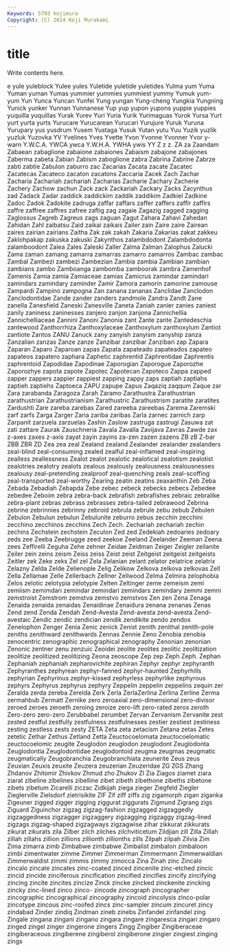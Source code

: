 ```yaml
---
Keywords: 5793 kojimura
Copyright: (C) 2024 Koji Murakami
---
```


# title

Write contents here.



e yule yuleblock Yulee yules Yuletide yuletide yuletides Yulma
yum Yuma Yuman yuman Yumas yummier yummies yummiest yummy Yumuk
yum-yum Yun Yunca Yuncan Yunfei Yung yungan Yung-cheng Yungkia Yungning
Yunick yunker Yunnan Yunnanese Yup yup yupon yupons yuppie yuppies
yuquilla yuquillas Yurak Yurev Yuri Yuria Yurik Yurimaguas Yurok Yursa
Yurt yurt yurta yurts Yurucare Yurucarean Yurucari Yurujure Yuruk Yuruna
Yurupary yus yusdrum Yusem Yustaga Yusuk Yutan yutu Yuu Yuzik
yuzlik yuzluk Yuzovka YV Yvelines Yves Yvette Yvon Yvonne Yvonner
Yvor y-warn Y.W.C.A. YWCA ywca Y.W.H.A. YWHA ywis YY Z
z z. ZA za Zaandam Zabaean zabaglione zabaione zabaiones Zabaism
zabajone zabajones Zaberma zabeta Zabian Zabism zaboglione zabra Zabrina Zabrine
Zabrze zabti zabtie Zabulon zaburro zac Zacarias Zacata zacate Zacatec
Zacatecas Zacateco zacaton zacatons Zaccaria Zacek Zach Zachar Zacharia Zachariah
zachariah Zacharias Zacharie Zachary Zacherie Zachery Zachow zachun Zack zack
Zackariah Zackary Zacks Zacynthus zad Zadack Zadar zaddick zaddickim zaddik
zaddikim Zadkiel Zadkine Zadoc Zadok Zadokite zadruga zaffar zaffars zaffer
zaffers zaffir zaffirs zaffre zaffree zaffres zafree zaftig zag zagaie
Zagazig zagged zagging Zaglossus Zagreb Zagreus zags zaguan Zagut Zahara
Zahavi Zahedan Zahidan Zahl zaibatsu Zaid zaikai zaikais Zailer zain
Zaire zaire Zairean zaires zairian zairians Zaitha Zak zak zakah
Zakaria Zakarias zakat zakkeu Zaklohpakap zakuska zakuski Zakynthos zalambdodont Zalambdodonta
zalamboodont Zalea Zales Zaleski Zaller Zalma Zalman Zalophus Zalucki Zama
zaman zamang zamarra zamarras zamarro zamarros Zambac zambac Zambal Zambezi
zambezi Zambezian Zambia zambia Zambian zambian zambians zambo Zamboanga zambomba
zamboorak zambra Zamenhof Zamenis Zamia zamia Zamiaceae zamias Zamicrus zamindar
zamindari zamindars zamindary zaminder Zamir Zamora zamorin zamorine zamouse Zampardi
Zampino zampogna Zan zanana zananas Zanclidae Zanclodon Zanclodontidae Zande zander
zanders zandmole Zandra Zandt Zane zanella Zanesfield Zaneski Zanesville Zaneta
Zaniah zanier zanies zaniest zanily zaniness zaninesses zanjero zanjon zanjona
Zannichellia Zannichelliaceae Zannini Zanoni Zanonia zant Zante zante Zantedeschia zantewood
Zanthorrhiza Zanthoxylaceae Zanthoxylum zanthoxylum Zantiot zantiote Zantos ZANU Zanuck zany
zanyish zanyism zanyship zanza Zanzalian zanzas Zanze zanze Zanzibar zanzibar
Zanzibari zap Zapara Zaparan Zaparo Zaparoan zapas Zapata zapateado zapateados
zapateo zapateos zapatero zaphara Zaphetic zaphrentid Zaphrentidae Zaphrentis zaphrentoid Zapodidae
Zapodinae Zaporogian Zaporogue Zaporozhe Zaporozhye zapota zapote Zapotec Zapotecan Zapoteco
Zappa zapped zapper zappers zappier zappiest zapping zappy zaps zaptiah
zaptiahs zaptieh zaptiehs Zaptoeca ZAPU zapupe Zapus Zaqaziq zaqqum Zaque
zar Zara zarabanda Zaragoza Zarah Zaramo Zarathustra Zarathustrian zarathustrian Zarathustrianism
Zarathustric Zarathustrism zaratite zaratites Zardushti Zare zareba zarebas Zared zareeba
zareebas Zarema Zaremski zarf zarfs Zarga Zarger Zaria zariba zaribas
Zarla zarnec zarnich zarp Zarpanit zarzuela zarzuelas Zashin Zaslow zastruga
zastrugi Zasuwa zat zati zattare Zaurak Zauschneria Zavala Zavalla Zavijava
Zavras Zawde zax z-axes zaxes z-axis zayat zayin zayins za-zen
zazen zazens ZB zB Z-bar ZBB ZBR ZD Zea zea
zeal Zealand zealand Zealander zealander zealanders zeal-blind zeal-consuming zealed zealful
zeal-inflamed zeal-inspiring zealless zeallessness Zealot zealot zealotic zealotical zealotism zealotist
zealotries zealotry zealots zealous zealously zealousness zealousnesses zealousy zeal-pretending zealproof
zeal-quenching zeals zeal-scoffing zeal-transported zeal-worthy Zearing zeatin zeatins zeaxanthin Zeb
Zeba Zebada Zebadiah Zebapda Zebe zebec zebeck zebecks zebecs Zebedee
zebedee Zeboim zebra zebra-back zebrafish zebrafishes zebraic zebralike zebra-plant zebras
zebrass zebrasses zebra-tailed zebrawood Zebrina zebrine zebrinnies zebrinny zebroid zebrula
zebrule zebu zebub Zebulen Zebulon Zebulun zebulun Zebulunite zeburro zebus
zecchin zecchini zecchino zecchinos zecchins Zech Zech. Zechariah zechariah zechin
zechins Zechstein zechstein Zeculon Zed zed Zedekiah zedoaries zedoary zeds
zee Zeeba Zeebrugge zeed zeekoe Zeeland Zeelander Zeeman Zeena zees
Zeffirelli Zeguha Zehe zehner Zeidae Zeidman Zeiger Zeigler zeilanite Zeiler
zein zeins zeism Zeiss zeiss Zeist zeist Zeitgeist zeitgeist zeitgeists
Zeitler zek Zeke zeks Zel zel Zela Zelanian zelant zelator
zelatrice zelatrix Zelazny Zelda Zelde Zelienople Zelig Zelikow Zelkova zelkova
zelkovas Zell Zella Zellamae Zelle Zellerbach Zellner Zellwood Zelma Zelmira
zelophobia Zelos zelotic zelotypia zelotypie Zelten Zeltinger zeme zemeism zemi
zemiism zemimdari zemindar zemindari zemindars zemindary zemmi zemni zemstroist Zemstrom
zemstva zemstvo zemstvos Zen zen Zena Zenaga Zenaida zenaida zenaidas
Zenaidinae Zenaidura zenana zenanas Zenas Zend zend Zenda Zendah Zend-Avesta
Zend-avesta zend-avesta Zend-avestaic Zendic zendic zendician zendik zendikite zendo zendos
Zenelophon Zenger Zenia Zenic zenick Zenist zenith zenithal zenith-pole zeniths
zenithward zenithwards Zennas Zennie Zeno Zenobia zenobia zenocentric zenographic zenographical
zenography Zenonian zenonian Zenonic zentner zenu zenzuic Zeoidei zeolite zeolites
zeolitic zeolitization zeolitize zeolitized zeolitizing Zeona zeoscope Zep zep Zeph
Zeph. Zephan Zephaniah zephaniah zepharovichite zephiran Zephyr zephyr zephyranth Zephyranthes
zephyrean zephyr-fanned zephyr-haunted Zephyrhills zephyrian Zephyrinus zephyr-kissed zephyrless zephyrlike zephyrous
zephyrs Zephyrus zephyrus zephyry Zeppelin zeppelin zeppelins zequin zer Zeralda
zerda zereba Zerelda Zerk Zerla ZerlaZerlina Zerlina Zerline Zerma zermahbub
Zermatt Zernike zero zeroaxial zero-dimensional zero-divisor zeroed zeroes zeroeth zeroing
zeroize zero-lift zero-rated zeros zeroth Zero-zero zero-zero Zerubbabel zerumbet Zervan
Zervanism Zervanite zest zested zestful zestfully zestfulness zestfulnesses zestier zestiest
zestiness zesting zestless zests zesty ZETA Zeta zeta zetacism Zetana
zetas Zetes zetetic Zethar Zethus Zetland Zetta Zeuctocoelomata zeuctocoelomatic zeuctocoelomic
zeugite Zeuglodon zeuglodon zeuglodont Zeuglodonta Zeuglodontia Zeuglodontidae zeuglodontoid zeugma zeugmas
zeugmatic zeugmatically Zeugobranchia Zeugobranchiata zeunerite Zeus zeus Zeuxian Zeuxis zeuxite
Zeuzera zeuzerian Zeuzeridae ZG ZGS Zhang Zhdanov Zhitomir Zhivkov Zhmud
zho Zhukov ZI Zia Ziagos ziamet ziara ziarat zibeline zibelines
zibelline zibet zibeth zibethone zibeths zibetone zibets zibetum Zicarelli ziczac
Zidkijah ziega zieger Ziegfeld Ziegler Zieglerville Zielsdorf zietrisikite ZIF Zif
ziff ziffs zig zigamorph zigan ziganka Zigeuner zigged zigger zigging
ziggurat ziggurats Zigmund Zigrang zigs Ziguard Ziguinchor zigzag zigzag-fashion zigzagged
zigzaggedly zigzaggedness zigzagger zigzaggery zigzagging zigzaggy zigzag-lined zigzags zigzag-shaped zigzagways
zigzagwise zihar zikkurat zikkurats zikurat zikurats zila Zilber zilch zilches
zilchviticetum Zildjian zill Zilla Zillah zillah zillahs zillion zillions zillionth
zillionths zills Zilpah zilpah Zilvia Zim Zima zimarra zimb Zimbabwe
zimbabwe Zimbalist zimbalon zimbaloon zimbi zimentwater zimme Zimmer Zimmerman Zimmermann
Zimmerwaldian Zimmerwaldist zimmi zimmis zimmy zimocca Zina Zinah zinc Zincalo
zincalo zincate zincates zinc-coated zinced zincenite zinc-etched zincic zincid zincide
zinciferous zincification zincified zincifies zincify zincifying zincing zincite zincites zincize
Zinck zincke zincked zinckenite zincking zincky zinc-lined zinco zinco- zincode
zincograph zincographer zincographic zincographical zincography zincoid zincolysis zinco-polar zincotype zincous
zinc-roofed zincs zinc-sampler zincum zincuret zincy zindabad Zinder zindiq Zindman
zineb zinebs Zinfandel zinfandel zing Zingale zingana zingani zingano zingara
zingare zingaresca zingari zingaro zinged zingel zinger zingerone zingers Zingg
Zingiber Zingiberaceae zingiberaceous zingiberene zingiberol zingiberone zingier zingiest zinging zings

